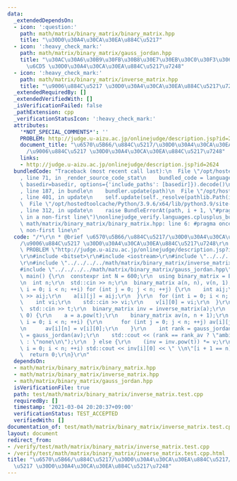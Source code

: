 ```yaml
---
data:
  _extendedDependsOn:
  - icon: ':question:'
    path: math/matrix/binary_matrix/binary_matrix.hpp
    title: "\u30D0\u30A4\u30CA\u30EA\u884C\u5217"
  - icon: ':heavy_check_mark:'
    path: math/matrix/binary_matrix/gauss_jordan.hpp
    title: "\u30AC\u30A6\u30B9\u30FB\u30B8\u30E7\u30EB\u30C0\u30F3\u306E\u6D88\u53BB\
      \u6CD5 \u30D0\u30A4\u30CA\u30EA\u884C\u5217\u7248"
  - icon: ':heavy_check_mark:'
    path: math/matrix/binary_matrix/inverse_matrix.hpp
    title: "\u9006\u884C\u5217 \u30D0\u30A4\u30CA\u30EA\u884C\u5217\u7248"
  _extendedRequiredBy: []
  _extendedVerifiedWith: []
  _isVerificationFailed: false
  _pathExtension: cpp
  _verificationStatusIcon: ':heavy_check_mark:'
  attributes:
    '*NOT_SPECIAL_COMMENTS*': ''
    PROBLEM: http://judge.u-aizu.ac.jp/onlinejudge/description.jsp?id=2624
    document_title: "\u6570\u5B66/\u884C\u5217/\u30D0\u30A4\u30CA\u30EA\u884C\u5217\
      /\u9006\u884C\u5217 \u30D0\u30A4\u30CA\u30EA\u884C\u5217\u7248"
    links:
    - http://judge.u-aizu.ac.jp/onlinejudge/description.jsp?id=2624
  bundledCode: "Traceback (most recent call last):\n  File \"/opt/hostedtoolcache/Python/3.9.6/x64/lib/python3.9/site-packages/onlinejudge_verify/documentation/build.py\"\
    , line 71, in _render_source_code_stat\n    bundled_code = language.bundle(stat.path,\
    \ basedir=basedir, options={'include_paths': [basedir]}).decode()\n  File \"/opt/hostedtoolcache/Python/3.9.6/x64/lib/python3.9/site-packages/onlinejudge_verify/languages/cplusplus.py\"\
    , line 187, in bundle\n    bundler.update(path)\n  File \"/opt/hostedtoolcache/Python/3.9.6/x64/lib/python3.9/site-packages/onlinejudge_verify/languages/cplusplus_bundle.py\"\
    , line 401, in update\n    self.update(self._resolve(pathlib.Path(included), included_from=path))\n\
    \  File \"/opt/hostedtoolcache/Python/3.9.6/x64/lib/python3.9/site-packages/onlinejudge_verify/languages/cplusplus_bundle.py\"\
    , line 312, in update\n    raise BundleErrorAt(path, i + 1, \"#pragma once found\
    \ in a non-first line\")\nonlinejudge_verify.languages.cplusplus_bundle.BundleErrorAt:\
    \ math/matrix/binary_matrix/binary_matrix.hpp: line 6: #pragma once found in a\
    \ non-first line\n"
  code: "/*\r\n * @brief \u6570\u5B66/\u884C\u5217/\u30D0\u30A4\u30CA\u30EA\u884C\u5217\
    /\u9006\u884C\u5217 \u30D0\u30A4\u30CA\u30EA\u884C\u5217\u7248\r\n */\r\n#define\
    \ PROBLEM \"http://judge.u-aizu.ac.jp/onlinejudge/description.jsp?id=2624\"\r\n\
    \r\n#include <bitset>\r\n#include <iostream>\r\n#include \"../../../../math/matrix/binary_matrix/binary_matrix.hpp\"\
    \r\n#include \"../../../../math/matrix/binary_matrix/inverse_matrix.hpp\"\r\n\
    #include \"../../../../math/matrix/binary_matrix/gauss_jordan.hpp\"\r\n\r\nint\
    \ main() {\r\n  constexpr int N = 600;\r\n  using binary_matrix = BinaryMatrix<N>;\r\
    \n  int n;\r\n  std::cin >> n;\r\n  binary_matrix a(n, n), v(n, 1);\r\n  for (int\
    \ i = 0; i < n; ++i) for (int j = 0; j < n; ++j) {\r\n    int aij;\r\n    std::cin\
    \ >> aij;\r\n    a[i][j] = aij;\r\n  }\r\n  for (int i = 0; i < n; ++i) {\r\n\
    \    int vi;\r\n    std::cin >> vi;\r\n    v[i][0] = vi;\r\n  }\r\n  int t;\r\n\
    \  std::cin >> t;\r\n  binary_matrix inv = inverse_matrix(a);\r\n  if (inv.n ==\
    \ 0) {\r\n    a = a.pow(t);\r\n    binary_matrix av(n, n + 1);\r\n    for (int\
    \ i = 0; i < n; ++i) {\r\n      for (int j = 0; j < n; ++j) av[i][j] = a[i][j];\r\
    \n      av[i][n] = v[i][0];\r\n    }\r\n    int rank = gauss_jordan(a), rank_av\
    \ = gauss_jordan(av);\r\n    std::cout << (rank == rank_av ? \"ambiguous\\n\"\
    \ : \"none\\n\");\r\n  } else {\r\n    (inv = inv.pow(t)) *= v;\r\n    for (int\
    \ i = 0; i < n; ++i) std::cout << inv[i][0] << \" \\n\"[i + 1 == n];\r\n  }\r\n\
    \  return 0;\r\n}\r\n"
  dependsOn:
  - math/matrix/binary_matrix/binary_matrix.hpp
  - math/matrix/binary_matrix/inverse_matrix.hpp
  - math/matrix/binary_matrix/gauss_jordan.hpp
  isVerificationFile: true
  path: test/math/matrix/binary_matrix/inverse_matrix.test.cpp
  requiredBy: []
  timestamp: '2021-03-04 20:20:37+09:00'
  verificationStatus: TEST_ACCEPTED
  verifiedWith: []
documentation_of: test/math/matrix/binary_matrix/inverse_matrix.test.cpp
layout: document
redirect_from:
- /verify/test/math/matrix/binary_matrix/inverse_matrix.test.cpp
- /verify/test/math/matrix/binary_matrix/inverse_matrix.test.cpp.html
title: "\u6570\u5B66/\u884C\u5217/\u30D0\u30A4\u30CA\u30EA\u884C\u5217/\u9006\u884C\
  \u5217 \u30D0\u30A4\u30CA\u30EA\u884C\u5217\u7248"
---
```


